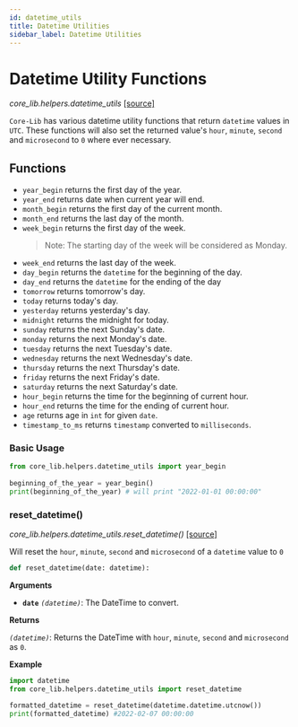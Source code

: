 ```yaml
---
id: datetime_utils
title: Datetime Utilities
sidebar_label: Datetime Utilities
---
```


# Datetime Utility Functions

*core_lib.helpers.datetime_utils* [[source]](https://github.com/shay-te/core-lib/blob/master/core_lib/helpers/datetime_utils.py)

`Core-Lib` has various datetime utility functions that return `datetime` values in `UTC`. These functions will also set the returned value's `hour`, `minute`, `second` and `microsecond` to `0` where ever necessary.

## Functions
- `year_begin` returns the first day of the year.
- `year_end` returns date when current year will end.
- `month_begin` returns the first day of the current month.
- `month_end` returns the last day of the month.
- `week_begin` returns the first day of the week.
  >Note: The starting day of the week will be considered as Monday.
- `week_end` returns the last day of the week.
- `day_begin` returns the `datetime` for the beginning of the day.
- `day_end` returns the `datetime` for the ending of the day
- `tomorrow` returns tomorrow's day.
- `today` returns today's day.
- `yesterday` returns yesterday's day.
- `midnight` returns the midnight for today.
- `sunday` returns the next Sunday's date.
- `monday` returns the next Monday's date.
- `tuesday` returns the next Tuesday's date.
- `wednesday` returns the next Wednesday's date.
- `thursday` returns the next Thursday's date.
- `friday` returns the next Friday's date.
- `saturday` returns the next Saturday's date.
- `hour_begin` returns the time for the beginning of current hour.
- `hour_end` returns the time for the ending of current hour.
- `age` returns age in `int` for given `date`.
- `timestamp_to_ms` returns `timestamp` converted to `milliseconds`.


### Basic Usage
```python
from core_lib.helpers.datetime_utils import year_begin 
    
beginning_of_the_year = year_begin() 
print(beginning_of_the_year) # will print "2022-01-01 00:00:00"
```

### reset_datetime()

*core_lib.helpers.datetime_utils.reset_datetime()* [[source]](https://github.com/shay-te/core-lib/blob/master/core_lib/helpers/datetime_utils.py#L148)

Will reset the `hour`, `minute`, `second` and `microsecond` of a `datetime` value to `0`

```python
def reset_datetime(date: datetime):
```

**Arguments**

- **`date`** *`(datetime)`*: The DateTime to convert.


**Returns**

*`(datetime)`*: Returns the DateTime with `hour`, `minute`, `second` and `microsecond` as  `0`.

**Example**

```python
import datetime
from core_lib.helpers.datetime_utils import reset_datetime

formatted_datetime = reset_datetime(datetime.datetime.utcnow())
print(formatted_datetime) #2022-02-07 00:00:00
```